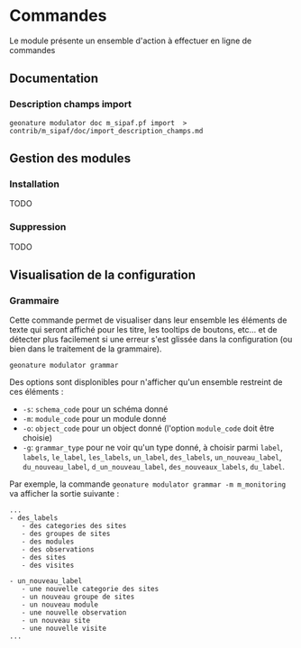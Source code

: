# Commandes

Le module présente un ensemble d\'action à effectuer en ligne de
commandes

## Documentation

### Description champs import

```
geonature modulator doc m_sipaf.pf import  > contrib/m_sipaf/doc/import_description_champs.md
```
## Gestion des modules


### Installation

TODO

### Suppression

TODO

## Visualisation de la configuration

### Grammaire

Cette commande permet de visualiser dans leur ensemble les éléments de texte qui seront affiché pour les titre, les tooltips de
boutons, etc... et de détecter plus facilement si une erreur s'est glissée dans la configuration (ou bien dans le traitement de la
grammaire).

```
geonature modulator grammar
```

Des options sont displonibles pour n'afficher qu'un ensemble restreint de ces éléments :

-   `-s`: `schema_code` pour un schéma donné
-   `-m`: `module_code` pour un module donné
-   `-o`: `object_code` pour un object donné (l'option `module_code` doit être choisie)
-   `-g`: `grammar_type` pour ne voir qu\'un type donné, à choisir parmi `label`, `labels`, `le_label`, `les_labels`, `un_label`, `des_labels`, 
    `un_nouveau_label`, `du_nouveau_label`, `d_un_nouveau_label`, `des_nouveaux_labels`, `du_label`.

Par exemple, la commande `geonature modulator grammar -m m_monitoring` va afficher la sortie suivante :

```
...
- des_labels
   - des categories des sites
   - des groupes de sites
   - des modules
   - des observations
   - des sites
   - des visites

- un_nouveau_label
   - une nouvelle categorie des sites
   - un nouveau groupe de sites
   - un nouveau module
   - une nouvelle observation
   - un nouveau site
   - une nouvelle visite
...
```
